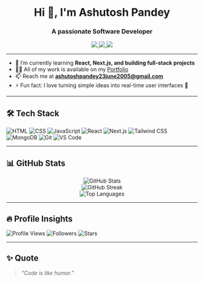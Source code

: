 <h1 align="center">Hi 👋, I'm Ashutosh Pandey</h1>
<h3 align="center">A passionate Software Developer</h3>

<p align="center">
  <a href="https://www.linkedin.com/in/ashutosh-pandey-87543b269/" target="_blank">
    <img src="https://img.shields.io/badge/LinkedIn-blue?style=for-the-badge&logo=linkedin&logoColor=white" />
  </a>
  <a href="mailto:ashutoshpandey23june2005@gmail.com">
    <img src="https://img.shields.io/badge/Gmail-red?style=for-the-badge&logo=gmail&logoColor=white" />
  </a>
  <a href="https://tinyurl.com/3jfeu52m" target="_blank">
    <img src="https://img.shields.io/badge/Portfolio-000?style=for-the-badge&logo=firefox&logoColor=white" />
  </a>
</p>

---

- 🌱 I’m currently learning **React, Next.js, and building full-stack projects**
- 👨‍💻 All of my work is available on my [Portfolio](https://tinyurl.com/3jfeu52m)
- 📫 Reach me at **ashutoshpandey23june2005@gmail.com**
- ⚡ Fun fact: I love turning simple ideas into real-time user interfaces 🚀

---

## 🛠️ Tech Stack

![HTML](https://img.shields.io/badge/HTML5-E34F26?style=for-the-badge&logo=html5&logoColor=white)
![CSS](https://img.shields.io/badge/CSS3-1572B6?style=for-the-badge&logo=css3&logoColor=white)
![JavaScript](https://img.shields.io/badge/JavaScript-F7DF1E?style=for-the-badge&logo=javascript&logoColor=black)
![React](https://img.shields.io/badge/React-20232a?style=for-the-badge&logo=react&logoColor=61DAFB)
![Next.js](https://img.shields.io/badge/Next.js-000000?style=for-the-badge&logo=next.js&logoColor=white)
![Tailwind CSS](https://img.shields.io/badge/TailwindCSS-06B6D4?style=for-the-badge&logo=tailwindcss&logoColor=white)
![MongoDB](https://img.shields.io/badge/MongoDB-4EA94B?style=for-the-badge&logo=mongodb&logoColor=white)
![Git](https://img.shields.io/badge/Git-F05032?style=for-the-badge&logo=git&logoColor=white)
![VS Code](https://img.shields.io/badge/VS%20Code-007ACC?style=for-the-badge&logo=visual-studio-code&logoColor=white)

---

## 📊 GitHub Stats

<p align="center">
  <img src="https://github-readme-stats.vercel.app/api?username=ashutoshpandey18&show_icons=true&theme=radical" alt="GitHub Stats" />
  <br/>
  <img src="https://streak-stats.demolab.com?user=ashutoshpandey18&theme=radical&hide_border=false" alt="GitHub Streak" />
  <br/>
  <img src="https://github-readme-stats.vercel.app/api/top-langs/?username=ashutoshpandey18&layout=compact&theme=radical" alt="Top Languages" />
</p>

---

## 🔥 Profile Insights

![Profile Views](https://komarev.com/ghpvc/?username=ashutoshpandey18&color=blue)
![Followers](https://img.shields.io/github/followers/ashutoshpandey18?label=Followers&style=social)
![Stars](https://img.shields.io/github/stars/ashutoshpandey18?style=social)

---

## ✨ Quote

> *“Code is like humor.”* 
